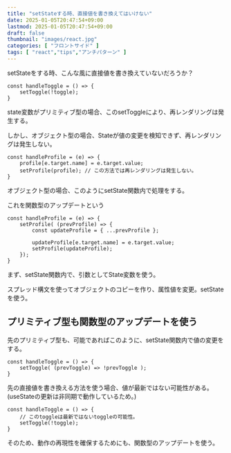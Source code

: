 ```yaml
---
title: "setStateする時、直接値を書き換えてはいけない"
date: 2025-01-05T20:47:54+09:00
lastmod: 2025-01-05T20:47:54+09:00
draft: false
thumbnail: "images/react.jpg"
categories: [ "フロントサイド" ]
tags: [ "react","tips","アンチパターン" ]
---
```



setStateをする時、こんな風に直接値を書き換えていないだろうか？

```
const handleToggle = () => {
    setToggle(!toggle);
}
```

state変数がプリミティブ型の場合、このsetToggleにより、再レンダリングは発生する。

しかし、オブジェクト型の場合、Stateが値の変更を検知できず、再レンダリングは発生しない。

```
const handleProfile = (e) => {
    profile[e.target.name] = e.target.value;
    setProfile(profile); // この方法では再レンダリングは発生しない。
}
```

オブジェクト型の場合、このようにsetState関数内で処理をする。

これを関数型のアップデートという

```
const handleProfile = (e) => {
    setProfile( (prevProfile) => {
        const updateProfile = { ...prevProfile };

        updateProfile[e.target.name] = e.target.value;
        setProfile(updateProfile);
    });
}
```

まず、setState関数内で、引数としてState変数を使う。

スプレッド構文を使ってオブジェクトのコピーを作り、属性値を変更。setStateを使う。

## プリミティブ型も関数型のアップデートを使う


先のプリミティブ型も、可能であればこのように、setState関数内で値の変更をする。

```
const handleToggle = () => {
    setToggle( (prevToggle) => !prevToggle );
}
```

先の直接値を書き換える方法を使う場合、値が最新ではない可能性がある。(useStateの更新は非同期で動作しているため。)

```
const handleToggle = () => {
    // このtoggleは最新ではないtoggleの可能性。
    setToggle(!toggle);
}
```

そのため、動作の再現性を確保するためにも、関数型のアップデートを使う。




